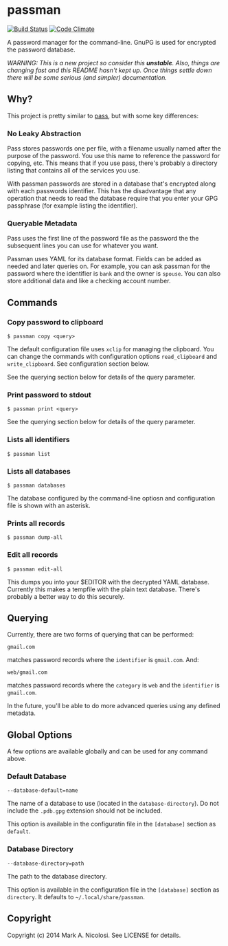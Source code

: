 # passman

[![Build Status](https://travis-ci.org/manicolosi/passman.png?branch=master)](https://travis-ci.org/manicolosi/passman)
[![Code Climate](https://codeclimate.com/github/manicolosi/passman.png)](https://codeclimate.com/github/manicolosi/passman)

A password manager for the command-line. GnuPG is used for encrypted the
password database.

*WARNING: This is a new project so consider this <strong>unstable</strong>.
Also, things are changing fast and this README hasn't kept up. Once things
settle down there will be some serious (and simpler) documentation.*

## Why?

This project is pretty similar to
[pass](http://www.zx2c4.com/projects/password-store/), but with some key
differences:

### No Leaky Abstraction

Pass stores passwords one per file, with a filename usually named after the
purpose of the password. You use this name to reference the password for
copying, etc. This means that if you use pass, there's probably a directory
listing that contains all of the services you use.

With passman passwords are stored in a database that's encrypted along with each
passwords identifier. This has the disadvantage that any operation that needs to
read the database require that you enter your GPG passphrase (for example
listing the identifier).

### Queryable Metadata

Pass uses the first line of the password file as the password the the subsequent
lines you can use for whatever you want.

Passman uses YAML for its database format. Fields can be added as needed and later
queries on. For example, you can ask passman for the password where the identifier
is `bank` and the owner is `spouse`. You can also store additional data and like a
checking account number.

## Commands

### Copy password to clipboard

`$ passman copy <query>`

The default configuration file uses `xclip` for managing the clipboard. You can
change the commands with configuration options `read_clipboard` and
`write_clipboard`. See configuration section below.

See the querying section below for details of the query parameter.

### Print password to stdout

`$ passman print <query>`

See the querying section below for details of the query parameter.

### Lists all identifiers

`$ passman list`

### Lists all databases

`$ passman databases`

The database configured by the command-line optiosn and configuration file is
shown with an asterisk.

### Prints all records

`$ passman dump-all`

### Edit all records

`$ passman edit-all`

This dumps you into your $EDITOR with the decrypted YAML database. Currently
this makes a tempfile with the plain text database. There's probably a better
way to do this securely.

## Querying

Currently, there are two forms of querying that can be performed:

`gmail.com`

matches password records where the `identifier` is `gmail.com`. And:

`web/gmail.com`

matches password records where the `category` is `web` and the `identifier` is
`gmail.com`.

In the future, you'll be able to do more advanced queries using any defined metadata.

## Global Options

A few options are available globally and can be used for any command above.

### Default Database

`--database-default=name`

The name of a database to use (located in the `database-directory`). Do not include the
`.pdb.gpg` extension should not be included.

This option is available in the configuratin file in the `[database]` section as
`default`.

### Database Directory

`--database-directory=path`

The path to the database directory.

This option is available in the configuration file in the `[database]` section
as `directory`. It defaults to `~/.local/share/passman`.

## Copyright

Copyright (c) 2014 Mark A. Nicolosi. See LICENSE for details.
